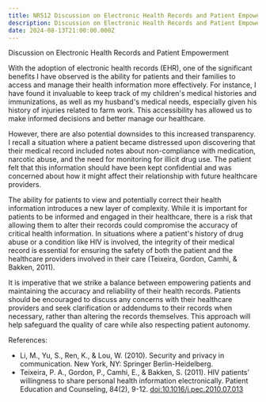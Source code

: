 ```yaml
---
title: NR512 Discussion on Electronic Health Records and Patient Empowerment
description: Discussion on Electronic Health Records and Patient Empowerment
date: 2024-08-13T21:00:00.000Z
---
```


Discussion on Electronic Health Records and Patient Empowerment

With the adoption of electronic health records (EHR), one of the significant benefits I have observed is the ability for patients and their families to access and manage their health information more effectively. For instance, I have found it invaluable to keep track of my children's medical histories and immunizations, as well as my husband's medical needs, especially given his history of injuries related to farm work. This accessibility has allowed us to make informed decisions and better manage our healthcare.

However, there are also potential downsides to this increased transparency. I recall a situation where a patient became distressed upon discovering that their medical record included notes about non-compliance with medication, narcotic abuse, and the need for monitoring for illicit drug use. The patient felt that this information should have been kept confidential and was concerned about how it might affect their relationship with future healthcare providers.

The ability for patients to view and potentially correct their health information introduces a new layer of complexity. While it is important for patients to be informed and engaged in their healthcare, there is a risk that allowing them to alter their records could compromise the accuracy of critical health information. In situations where a patient's history of drug abuse or a condition like HIV is involved, the integrity of their medical record is essential for ensuring the safety of both the patient and the healthcare providers involved in their care (Teixeira, Gordon, Camhi, & Bakken, 2011).

It is imperative that we strike a balance between empowering patients and maintaining the accuracy and reliability of their health records. Patients should be encouraged to discuss any concerns with their healthcare providers and seek clarification or addendums to their records when necessary, rather than altering the records themselves. This approach will help safeguard the quality of care while also respecting patient autonomy.

References:

* Li, M., Yu, S., Ren, K., & Lou, W. (2010). Security and privacy in communication. New York, NY: Springer Berlin-Heidelberg.
* Teixeira, P. A., Gordon, P., Camhi, E., & Bakken, S. (2011). HIV patients’ willingness to share personal health information electronically. Patient Education and Counseling, 84(2), 9-12. [doi:10.1016/j.pec.2010.07.013](doi:10.1016/j.pec.2010.07.013)
